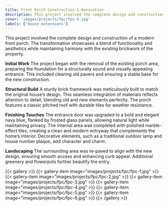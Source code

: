 ```yaml
---
title: Front Porch Construction & Renovation
description: This project involved the complete design and construction of a modern front porch. The transformation showcases a blend of functionality and aesthetics while maintaining harmony with the existing brickwork of the property.
cover: 'images/projects/fpc/fpc-5.jpg'
labels: ['house extensions']
---
```


This project involved the complete design and construction of a modern front porch. The transformation showcases a blend of functionality and aesthetics while maintaining harmony with the existing brickwork of the property.

**Initial Work**
The project began with the removal of the existing porch area, preparing the foundation for a structurally sound and visually appealing entrance. This included clearing old pavers and ensuring a stable base for the new construction.

**Structural Build**
A sturdy brick framework was meticulously built to match the original house’s design. This seamless integration of materials reflects attention to detail, blending old and new elements perfectly. The porch features a classic pitched roof with durable tiles for weather resistance.

**Finishing Touches**
The entrance door was upgraded to a bold and elegant navy blue, flanked by frosted glass panels, allowing natural light while maintaining privacy.
The internal area was completed with polished marble-effect tiles, creating a clean and modern entryway that complements the home’s interior.
Decorative elements, such as a traditional outdoor lamp and house number plaque, add character and charm.

**Landscaping**
The surrounding area was re-paved to align with the new design, ensuring smooth access and enhancing curb appeal. Additional greenery and flowerpots further beautify the entry.

{{< gallery >}}
{{< gallery-item image="images/projects/fpc/fpc-1.jpg" >}}
{{< gallery-item image="images/projects/fpc/fpc-2.jpg" >}}
{{< gallery-item image="images/projects/fpc/fpc-3.jpg" >}}
{{< gallery-item image="images/projects/fpc/fpc-4.jpg" >}}
{{< gallery-item image="images/projects/fpc/fpc-5.jpg" >}}
{{< gallery-item image="images/projects/fpc/fpc-6.jpg" >}}
{{< /gallery >}}